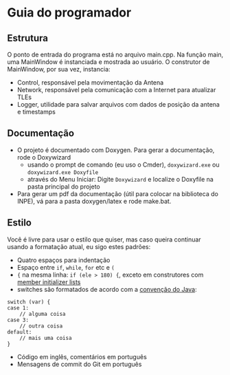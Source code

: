 # Guia do programador

## Estrutura

O ponto de entrada do programa está no arquivo main.cpp. Na função main, uma MainWindow é
instanciada e mostrada ao usuário. O construtor de MainWindow, por sua vez, instancia:

- Control, responsável pela movimentação da Antena
- Network, responsável pela comunicação com a Internet para atualizar TLEs
- Logger, utilidade para salvar arquivos com dados de posição da antena e timestamps

## Documentação

- O projeto é documentado com Doxygen. Para gerar a documentação, rode o Doxywizard
    - usando o prompt de comando (eu uso o Cmder), `doxywizard.exe` ou `doxywizard.exe Doxyfile`
    - através do Menu Iniciar: Digite `Doxywizard` e localize o Doxyfile na pasta principal do projeto
- Para gerar um pdf da documentação (útil para colocar na biblioteca do INPE), vá para a pasta
  doxygen/latex e rode make.bat.

## Estilo

Você é livre para usar o estilo que quiser, mas caso queira continuar usando a formatação atual,
eu sigo estes padrões:

- Quatro espaços para indentação
- Espaço entre `if`, `while`, `for` etc e `(`
- `{` na mesma linha: `if (ele > 180) {`, exceto em construtores com [member initializer lists](http://en.cppreference.com/w/cpp/language/initializer_list)
- switches são formatados de acordo com a [convenção do Java](http://www.oracle.com/technetwork/java/javase/documentation/codeconventions-142311.html#468):
```
switch (var) {
case 1:
    // alguma coisa
case 3:
    // outra coisa
default:
    // mais uma coisa
}
```
- Código em inglês, comentários em português
- Mensagens de commit do Git em português
